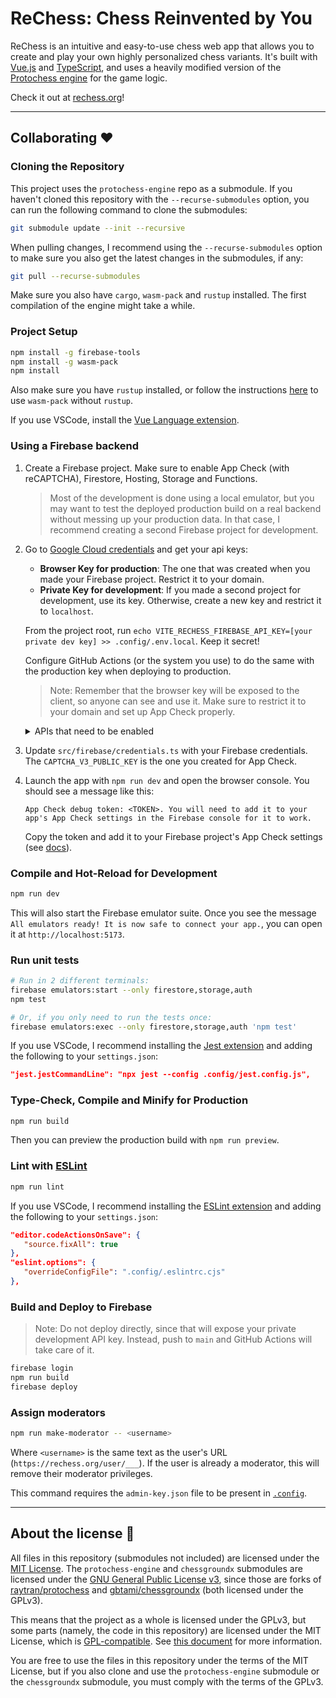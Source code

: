 # ReChess: Chess Reinvented by You

ReChess is an intuitive and easy-to-use chess web app that allows you to create and play your own highly personalized chess variants. It's built with [Vue.js](https://vuejs.org/) and [TypeScript](https://www.typescriptlang.org/), and uses a heavily modified version of the [Protochess engine](https://github.com/pol-rivero/protochess-engine) for the game logic.

Check it out at [rechess.org](https://rechess.org)!

---

## Collaborating ❤

### Cloning the Repository

This project uses the `protochess-engine` repo as a submodule. If you haven't cloned this repository with the `--recurse-submodules` option, you can run the following command to clone the submodules:

```sh
git submodule update --init --recursive
```

When pulling changes, I recommend using the `--recurse-submodules` option to make sure you also get the latest changes in the submodules, if any:

```sh
git pull --recurse-submodules
```

Make sure you also have `cargo`, `wasm-pack` and `rustup` installed. The first compilation of the engine might take a while.


### Project Setup

```sh
npm install -g firebase-tools
npm install -g wasm-pack
npm install
```

Also make sure you have `rustup` installed, or follow the instructions [here](https://rustwasm.github.io/wasm-pack/book/prerequisites/non-rustup-setups.html) to use `wasm-pack` without `rustup`.

If you use VSCode, install the [Vue Language extension](https://marketplace.visualstudio.com/items?itemName=Vue.volar).

### Using a Firebase backend

1. Create a Firebase project. Make sure to enable App Check (with reCAPTCHA), Firestore, Hosting, Storage and Functions.
   > Most of the development is done using a local emulator, but you may want to test the deployed production build
   > on a real backend without messing up your production data. In that case, I recommend creating a second Firebase project for development.

2. Go to [Google Cloud credentials](https://console.cloud.google.com/apis/credentials) and get your api keys:
   - **Browser Key for production**: The one that was created when you made your Firebase project. Restrict it to your domain.
   - **Private Key for development**: If you made a second project for development, use its key. Otherwise, create a new key and restrict it to `localhost`.
   
   From the project root, run `echo VITE_RECHESS_FIREBASE_API_KEY=[your private dev key] >> .config/.env.local`. Keep it secret!
   
   Configure GitHub Actions (or the system you use) to do the same with the production key when deploying to production.
   
   > Note: Remember that the browser key will be exposed to the client, so anyone can see and use it.
   > Make sure to restrict it to your domain and set up App Check properly.
   
   <details>
   <summary>APIs that need to be enabled</summary>
      <ul>
      <li> Cloud Firestore API </li>
      <li> Cloud Logging API </li>
      <li> Cloud Storage for Firebase API </li>
      <li> Firebase App Check API </li>
      <li> Firebase Hosting API </li>
      <li> Firebase Installations API </li>
      <li> Firebase Remote Config API </li>
      <li> Identity Toolkit API </li>
      <li> Token Service API </li>
      </ul>
   </details>

3. Update `src/firebase/credentials.ts` with your Firebase credentials. The `CAPTCHA_V3_PUBLIC_KEY` is the one you created for App Check.
   
4. Launch the app with `npm run dev` and open the browser console. You should see a message like this:
   ```
   App Check debug token: <TOKEN>. You will need to add it to your app's App Check settings in the Firebase console for it to work.
   ```
   Copy the token and add it to your Firebase project's App Check settings (see [docs](https://firebase.google.com/docs/app-check/web/debug-provider)).


### Compile and Hot-Reload for Development

```sh
npm run dev
```

This will also start the Firebase emulator suite. Once you see the message `All emulators ready! It is now safe to connect your app.`, you can open it at `http://localhost:5173`.

### Run unit tests

```sh
# Run in 2 different terminals:
firebase emulators:start --only firestore,storage,auth
npm test

# Or, if you only need to run the tests once:
firebase emulators:exec --only firestore,storage,auth 'npm test'
```

If you use VSCode, I recommend installing the [Jest extension](https://marketplace.visualstudio.com/items?itemName=Orta.vscode-jest) and adding the following to your `settings.json`:

```json
"jest.jestCommandLine": "npx jest --config .config/jest.config.js",
```

### Type-Check, Compile and Minify for Production

```sh
npm run build
```

Then you can preview the production build with `npm run preview`.

### Lint with [ESLint](https://eslint.org/)

```sh
npm run lint
```

If you use VSCode, I recommend installing the [ESLint extension](https://marketplace.visualstudio.com/items?itemName=dbaeumer.vscode-eslint) and adding the following to your `settings.json`:

```json
"editor.codeActionsOnSave": {
   "source.fixAll": true
},
"eslint.options": {
   "overrideConfigFile": ".config/.eslintrc.cjs"
},
```

### Build and Deploy to Firebase

> Note: Do not deploy directly, since that will expose your private development API key. Instead, push to `main` and GitHub Actions will take care of it.

```sh
firebase login
npm run build
firebase deploy
```

### Assign moderators

```sh
npm run make-moderator -- <username>
```

Where `<username>` is the same text as the user's URL (`https://rechess.org/user/___`).
If the user is already a moderator, this will remove their moderator privileges.

This command requires the `admin-key.json` file to be present in [`.config`](.config).

---

## About the license 📜

All files in this repository (submodules not included) are licensed under the [MIT License](LICENSE). The `protochess-engine` and `chessgroundx` submodules are licensed under the [GNU General Public License v3](https://www.gnu.org/licenses/gpl-3.0.en.html), since those are forks of [raytran/protochess](https://github.com/raytran/protochess) and [gbtami/chessgroundx](https://github.com/gbtami/chessgroundx) (both licensed under the GPLv3).

This means that the project as a whole is licensed under the GPLv3, but some parts (namely, the code in this repository) are licensed under the MIT License, which is [GPL-compatible](https://www.gnu.org/licenses/license-list.en.html#Expat). See [this document](https://softwarefreedom.org/resources/2007/gpl-non-gpl-collaboration.html) for more information.

You are free to use the files in this repository under the terms of the MIT License, but if you also clone and use the `protochess-engine` submodule or the `chessgroundx` submodule, you must comply with the terms of the GPLv3.

